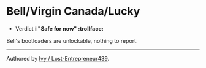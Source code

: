 # Bell/Virgin Canada/Lucky

* Verdict **ℹ️ "Safe for now" :trollface:**

Bell's bootloaders are unlockable, nothing to report.
***
Authored by [Ivy / Lost-Entrepreneur439](https://github.com/Lost-Entrepreneur439).<br/>
